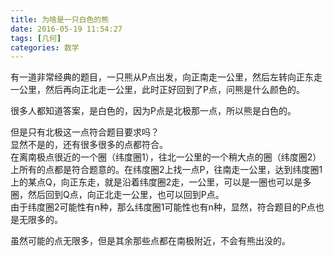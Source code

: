 ```yaml
---
title: 为啥是一只白色的熊
date: 2016-05-19 11:54:27
tags: [几何]
categories: 数学
---
```

有一道非常经典的题目，一只熊从P点出发，向正南走一公里，然后左转向正东走一公里，然后再向正北走一公里，此时正好回到了P点，问熊是什么颜色的。

很多人都知道答案，是白色的，因为P点是北极那一点，所以熊是白色的。

但是只有北极这一点符合题目要求吗？  
显然不是的，还有很多很多的点都符合。  
在离南极点很近的一个圈（纬度圈1），往北一公里的一个稍大点的圈（纬度圈2）上所有的点都是符合题意的。在纬度圈2上找一点P，往南走一公里，达到纬度圈1上的某点Q，向正东走，就是沿着纬度圈2走，一公里，可以是一圈也可以是多圈，然后回到Q点，向正北走一公里，也可以回到P点。  
由于纬度圈2可能性有n种，那么纬度圈1可能性也有n种，显然，符合题目的P点也是无限多的。

虽然可能的点无限多，但是其余那些点都在南极附近，不会有熊出没的。
